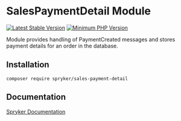 # SalesPaymentDetail Module
[![Latest Stable Version](https://poser.pugx.org/spryker/sales-payment-detail/v/stable.svg)](https://packagist.org/packages/spryker/sales-payment-detail)
[![Minimum PHP Version](https://img.shields.io/badge/php-%3E%3D%208.3-8892BF.svg)](https://php.net/)

Module provides handling of PaymentCreated messages and stores payment details for an order in the database.

## Installation

```
composer require spryker/sales-payment-detail
```

## Documentation

[Spryker Documentation](https://docs.spryker.com/)
